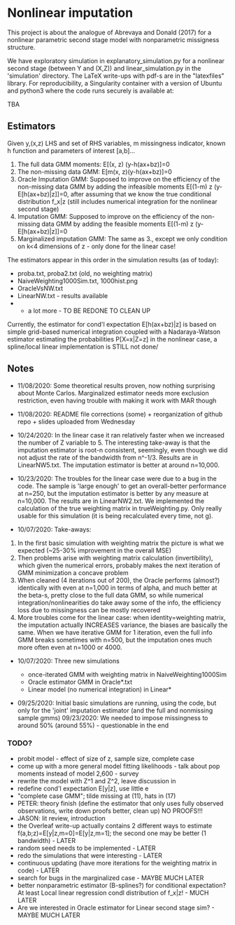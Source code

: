 # Nonlinear imputation

This project is about the analogue of Abrevaya and Donald (2017) for a nonlinear parametric second stage model with nonparametric missigness structure.

We have exploratory simulation in explanatory_simulation.py for a nonlinear second stage (between Y and (X,Z)) and linear_simulation.py in the 'simulation' directory. The LaTeX write-ups with pdf-s are in the "latexfiles" library. For reproducibility, a Singularity container with a version of Ubuntu and python3 where the code runs securely is available at:

TBA

## Estimators

Given y,(x,z) LHS and set of RHS variables, m missingness indicator, known h function and parameters of interest [a,b]...

1. The full data GMM moments: E[(x, z) (y-h(ax+bz)]=0
2. The non-missing data GMM: E[m(x, z)(y-h(ax+bz)]=0
3. Oracle Imputation GMM: Supposed to improve on the efficiency of the non-missing data GMM by adding the infeasible moments
E[(1-m) z (y-E[h(ax+bz)|z]]=0, after assuming that we know the true conditional distribution f_x|z (still includes numerical integration for the nonlinear second stage)
4. Imputation GMM: Supposed to improve on the efficiency of the non-missing data GMM by adding the feasible moments
E[(1-m) z (y-E[h(ax+bz)|z]]=0
5. Marginalized imputation GMM: The same as 3., except we only condition on k<4 dimensions of z - only done for the linear case!

The estimators appear in this order in the simulation results (as of today):
* proba.txt, proba2.txt (old, no weighting matrix)
* NaiveWeighting1000Sim.txt, 1000hist.png
* OracleVsNW.txt
* LinearNW.txt - results available
* + a lot more - TO BE REDONE TO CLEAN UP

Currently, the estimator for cond'l expectation E[h(ax+bz)|z] is based on simple grid-based numerical integration coupled with a Nadaraya-Watson estimator estimating the probabilities P[X=x|Z=z] in the nonlinear case, a spline/local linear implementation is STILL not done/

## Notes
* 11/08/2020: Some theoretical results proven, now nothing surprising about Monte Carlos. Marginalized estimator needs more exclusion restriction, even having trouble with making it work with MAR though

* 11/08/2020: README file corrections (some) + reorganization of github repo + slides uploaded from Wednesday

* 10/24/2020: In the linear case it ran relatively faster when we increased the number of Z variable to 5. The interesting take-away is that the imputation estimator is root-n consistent, seemingly, even though we did not adjust the rate of the bandwidth from n^-1/3. Results are in LinearNW5.txt. The imputation estimator is better at around n=10,000.

* 10/23/2020: The troubles for the linear case were due to a bug in the code. The sample is 'large enough' to get an overall-better performance at n=250, but the imputation estimator is better by any measure at n=10,000. The results are in LinearNW2.txt. We implemented the calculation of the true weighting matrix in trueWeighting.py. Only really usable for this simulation (it is being recalculated every time, not g).

* 10/07/2020: Take-aways:
1. In the first  basic simulation with weighting matrix the picture is what we expected (~25-30% improvement in the overall MSE)
2. Then problems arise with weighting matrix calculation (invertibility), which given the numerical errors, probably makes the next iteration of GMM minimization a concave problem
3. When cleaned (4 iterations out of 200), the Oracle performs (almost?) identically with even at n=1,000 in terms of alpha, and much better at the beta-s, pretty close to the full data GMM, so while numerical integration/nonlinearities do take away some of the info, the efficiency loss due to missingness can be mostly recovered
4. More troubles come for the linear case: when identity=weighting matrix, the imputation actually INCREASES variance, the biases are basically the same. When we have iterative GMM for 1 iteration, even the full info GMM breaks sometimes with n=500, but the imputation ones much more often even at n=1000 or 4000.

* 10/07/2020: Three new simulations
   - once-iterated GMM with weighting matrix in NaiveWeighting1000Sim
   -  Oracle estimator GMM in Oracle*.txt
   - Linear model (no numerical integration) in Linear*

* 09/25/2020: Initial basic simulations are running, using the code,
but only for the 'joint' imputation estimator (and the full and nonmissing sample gmms)
09/23/2020: We needed to impose missingness to around 50% (around 55%) - questionable in the end

### TODO?
- probit model - effect of size of z, sample size, complete case
- come up with a more general model fitting likelihoods - talk about pop moments instead of model 2,600 - survey
- rewrite the model with Z^1 and Z^2, leave discussion in
- redefine cond'l expectation E[y|z], use little e
- "complete case GMM"; tilde missing at (11), hats in (17)
- PETER: theory finish (define the estimator that only uses fully observed observations, write down proofs better, clean up)  NO PROOFS!!!
- JASON: lit review, introduction
- the Overleaf write-up actually contains 2 different ways to estimate f(a,b;z)=E[y|z,m=0]=E[y|z,m=1]; the second one may be better (1 bandwidth) - LATER
- random seed needs to be implemented - LATER
- redo the simulations that were interesting - LATER
- continuous updating (have more iterations for the weighting matrix in code) - LATER
- search for bugs in the marginalized case - MAYBE MUCH LATER
- better nonparametric estimator (B-splines?) for conditional expectation? At least Local linear regression condl distribution of f_x|z! - MUCH LATER
- Are we interested in Oracle estimator for Linear second stage sim? - MAYBE MUCH LATER
